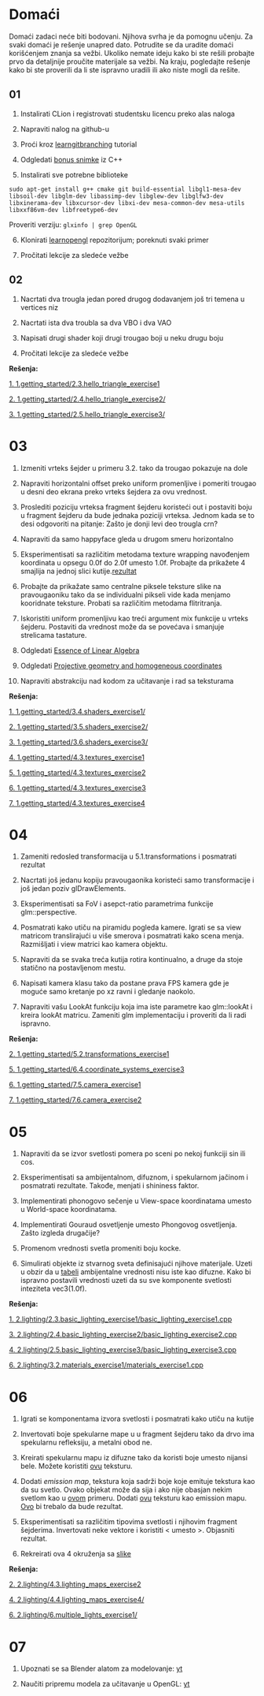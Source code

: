 # Domaći
Domaći zadaci neće biti bodovani. Njihova svrha je da pomognu učenju.
Za svaki domaći je rešenje unapred dato. Potrudite se da uradite domaći korišćenjem znanja
sa vežbi. Ukoliko nemate ideju kako bi ste rešili probajte prvo da detaljnije proučite materijale sa vežbi.
Na kraju, pogledajte rešenje kako bi ste proverili da li ste ispravno uradili ili ako niste mogli da rešite.


## 01
1. Instalirati CLion i registrovati studentsku licencu preko alas naloga

2. Napraviti nalog na github-u

3. Proći kroz [learngitbranching](https://learngitbranching.js.org/) tutorial

4. Odgledati [bonus snimke](https://www.youtube.com/playlist?list=PLD-fbfqEboxwg1LG1K8emMmPPEWGcfRcT) iz C++

5. Instalirati sve potrebne biblioteke

`sudo apt-get install g++ cmake git build-essential libgl1-mesa-dev libsoil-dev libglm-dev libassimp-dev libglew-dev libglfw3-dev libxinerama-dev libxcursor-dev libxi-dev mesa-common-dev mesa-utils libxxf86vm-dev libfreetype6-dev`
    
 Proveriti verziju: `glxinfo | grep OpenGL`
    
6. Klonirati [learnopengl](https://github.com/matf-racunarska-grafika/LearnOpenGL) repozitorijum; poreknuti svaki primer

7. Pročitati lekcije za sledeće vežbe

## 02
1. Nacrtati dva trougla jedan pored drugog dodavanjem još tri temena u vertices niz

2. Nacrtati ista dva troubla sa dva VBO i dva VAO

3. Napisati drugi shader koji drugi trougao boji u neku drugu boju

4. Pročitati lekcije za sledeće vežbe

**Rešenja:**

[1. 1.getting_started/2.3.hello_triangle_exercise1](https://github.com/matf-racunarska-grafika/LearnOpenGL/tree/master/src/1.getting_started/2.3.hello_triangle_exercise1)

[2. 1.getting_started/2.4.hello_triangle_exercise2/](https://github.com/matf-racunarska-grafika/LearnOpenGL/tree/master/src/1.getting_started/2.4.hello_triangle_exercise2/)

[3. 1.getting_started/2.5.hello_triangle_exercise3/](https://github.com/matf-racunarska-grafika/LearnOpenGL/tree/master/src/1.getting_started/2.5.hello_triangle_exercise3/)

# 03

1. Izmeniti vrteks šejder u primeru 3.2. tako da trougao pokazuje na dole

2. Napraviti horizontalni offset preko uniform promenljive i pomeriti trougao u desni deo ekrana preko vrteks šejdera
za ovu vrednost.

3. Proslediti poziciju vrteksa fragment šejderu koristeći out i postaviti boju
u fragment šejderu da bude jednaka poziciji vrteksa. Jednom kada se to desi
odgovoriti na pitanje: Zašto je donji levi deo trougla crn?

4. Napraviti da samo happyface gleda u drugom smeru horizontalno

5. Eksperimentisati sa različitim metodama texture wrapping navođenjem koordinata u opsegu 0.0f do 2.0f umesto 1.0f. Probajte da prikažete
4 smajlija na jednoj slici kutije.[rezultat](https://learnopengl.com/img/getting-started/textures_exercise2.png)

6. Probajte da prikažate samo centralne piksele teksture slike na pravougaoniku tako da se individualni pikseli vide kada menjamo kooridnate
teksture. Probati sa različitim metodama flitritranja.

7. Iskoristiti uniform promenljivu kao treći argument mix funkcije u vrteks šejderu. Postaviti da vrednost može da se povećava i smanjuje strelicama
tastature.

8. Odgledati [Essence of Linear Algebra](https://www.youtube.com/watch?v=fNk_zzaMoSs&list=PLZHQObOWTQDPD3MizzM2xVFitgF8hE_ab&ab_channel=3Blue1Brown)

9. Odgledati [Projective geometry and homogeneous coordinates](https://www.youtube.com/watch?v=q3turHmOWq4)

10. Napraviti abstrakciju nad kodom za učitavanje i rad sa teksturama 

**Rešenja:**

[1. 1.getting_started/3.4.shaders_exercise1/](https://github.com/matf-racunarska-grafika/LearnOpenGL/tree/master/src/1.getting_started/3.4.shaders_exercise1)

[2. 1.getting_started/3.5.shaders_exercise2/](https://github.com/matf-racunarska-grafika/LearnOpenGL/tree/master/src/1.getting_started/3.5.shaders_exercise2)

[3. 1.getting_started/3.6.shaders_exercise3/](https://github.com/matf-racunarska-grafika/LearnOpenGL/tree/master/src/1.getting_started/3.6.shaders_exercise3/)

[4. 1.getting_started/4.3.textures_exercise1](https://github.com/matf-racunarska-grafika/LearnOpenGL/tree/master/src/1.getting_started/4.3.textures_exercise1)

[5. 1.getting_started/4.3.textures_exercise2](https://github.com/matf-racunarska-grafika/LearnOpenGL/tree/master/src/1.getting_started/4.3.textures_exercise2)

[6. 1.getting_started/4.3.textures_exercise3](https://github.com/matf-racunarska-grafika/LearnOpenGL/tree/master/src/1.getting_started/4.3.textures_exercise3)

[7. 1.getting_started/4.3.textures_exercise4](https://github.com/matf-racunarska-grafika/LearnOpenGL/tree/master/src/1.getting_started/4.3.textures_exercise4)

# 04

1. Zameniti redosled transformacija u 5.1.transformations i posmatrati rezultat

2. Nacrtati još jedanu kopiju pravougaonika koristeći samo transformacije i još jedan poziv glDrawElements.

3. Eksperimentisati sa FoV i asepct-ratio parametrima funkcije glm::perspective. 

4. Posmatrati kako utiču na piramidu pogleda kamere. Igrati se sa view matricom translirajući u više smerova i posmatrati kako scena menja. Razmišljati i view matrici kao kamera objektu.

5. Napraviti da se svaka treća kutija rotira kontinualno, a druge da stoje statično na postavljenom mestu.

6. Napisati kamera klasu tako da postane prava FPS kamera gde je moguće samo kretanje po xz ravni i gledanje naokolo.

7. Napraviti vašu LookAt funkciju koja ima iste parametre kao glm::lookAt i kreira lookAt matricu. Zameniti glm implementaciju i proveriti da li radi ispravno.

**Rešenja:**

[2. 1.getting_started/5.2.transformations_exercise1](https://github.com/matf-racunarska-grafika/LearnOpenGL/tree/master/src/1.getting_started/5.2.transformations_exercise1)

[5. 1.getting_started/6.4.coordinate_systems_exercise3](https://github.com/matf-racunarska-grafika/LearnOpenGL/tree/master/src/1.getting_started/6.4.coordinate_systems_exercise3)

[6. 1.getting_started/7.5.camera_exercise1](https://github.com/matf-racunarska-grafika/LearnOpenGL/tree/master/src/1.getting_started/7.5.camera_exercise1)

[7. 1.getting_started/7.6.camera_exercise2](https://github.com/matf-racunarska-grafika/LearnOpenGL/tree/master/src/1.getting_started/7.6.camera_exercise2)

# 05

1. Napraviti da se izvor svetlosti pomera po sceni po nekoj funkciji sin ili cos.

2. Eksperimentisati sa ambijentalnom, difuznom, i spekularnom jačinom i posmatrati rezultate. Takođe, menjati i shininess faktor.

3. Implementirati phonogovo sečenje u View-space koordinatama umesto u World-space koordinatama.

4. Implementirati Gouraud osvetljenje umesto Phongovog osvetljenja. Zašto izgleda drugačije?

5. Promenom vrednosti svetla promeniti boju kocke.

6. Simulirati objekte iz stvarnog sveta definisajući njihove materijale. Uzeti u obzir da u [tabeli](http://devernay.free.fr/cours/opengl/materials.html) 
ambijentalne vrednosti nisu iste kao difuzne. Kako bi ispravno postavili vrednosti uzeti da su sve komponente svetlosti inteziteta vec3(1.0f).

**Rešenja:**

[1. 2.lighting/2.3.basic_lighting_exercise1/basic_lighting_exercise1.cpp](https://github.com/matf-racunarska-grafika/LearnOpenGL/tree/master/src/2.lighting/2.3.basic_lighting_exercise1/)

[3. 2.lighting/2.4.basic_lighting_exercise2/basic_lighting_exercise2.cpp](https://github.com/matf-racunarska-grafika/LearnOpenGL/tree/master/src/2.lighting/2.4.basic_lighting_exercise2/)

[4. 2.lighting/2.5.basic_lighting_exercise3/basic_lighting_exercise3.cpp](https://github.com/matf-racunarska-grafika/LearnOpenGL/tree/master/src/2.lighting/2.5.basic_lighting_exercise3/)

[6. 2.lighting/3.2.materials_exercise1/materials_exercise1.cpp](https://github.com/matf-racunarska-grafika/LearnOpenGL/tree/master/src/2.lighting/3.2.materials_exercise1/)

# 06

1. Igrati se komponentama izvora svetlosti i posmatrati kako utiču na kutije

2. Invertovati boje spekularne mape u u fragment šejderu tako da drvo ima spekularnu refleksiju, a metalni obod ne.

3. Kreirati spekularnu mapu iz difuzne tako da koristi boje umesto nijansi bele. Možete koristiti [ovu](https://learnopengl.com/img/lighting/lighting_maps_specular_color.png) teksturu. 

4. Dodati *emission map*, tekstura koja sadrži boje koje emituje tekstura kao da su svetlo. Ovako
objekat može da sija i ako nije obasjan nekim svetlom kao u [ovom](https://www.tomdalling.com/images/posts/modern-opengl-08/emissive.png) primeru. Dodati [ovu](https://learnopengl.com/img/textures/matrix.jpg) teksturu kao emission mapu. [Ovo](https://learnopengl.com/img/lighting/lighting_maps_exercise4.png) bi trebalo da bude rezultat. 

5. Eksperimentisati sa različitim tipovima svetlosti i njihovim fragment šejderima. Invertovati
neke vektore i koristiti < umesto >. Objasniti rezultat.

6. Rekreirati ova 4 okruženja sa [slike](https://learnopengl.com/img/lighting/multiple_lights_atmospheres.png)

**Rešenja:**

[2. 2.lighting/4.3.lighting_maps_exercise2](https://github.com/matf-racunarska-grafika/LearnOpenGL/tree/master/src/2.lighting/4.3.lighting_maps_exercise2) 

[4. 2.lighting/4.4.lighting_maps_exercise4/](https://github.com/matf-racunarska-grafika/LearnOpenGL/tree/master/src/2.lighting/4.4.lighting_maps_exercise4/lighting_maps_exercise4.cpp)

[6. 2.lighting/6.multiple_lights_exercise1/](https://github.com/matf-racunarska-grafika/LearnOpenGL/tree/master/src/2.lighting/6.multiple_lights_exercise1/multiple_lights_exercise1.cpp)

# 07

1. Upoznati se sa Blender alatom za modelovanje: [yt](https://www.youtube.com/playlist?list=PLn3ukorJv4vs_eSJUQPxBRaDS8PrVmIri)

2. Naučiti pripremu modela za učitavanje u OpenGL: [yt](https://www.youtube.com/watch?v=4DQquG_o-Ac)
